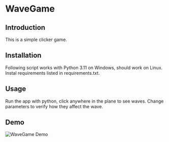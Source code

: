 # WaveGame

## Introduction

This is a simple clicker game.

## Installation

Following script works with Python 3.11 on Windows, should work on Linux. Instal requirements listed in requirements.txt.

## Usage

Run the app with python, click anywhere in the plane to see waves. Change parameters to verify how they affect the wave.

## Demo

![WaveGame Demo](wave.gif)